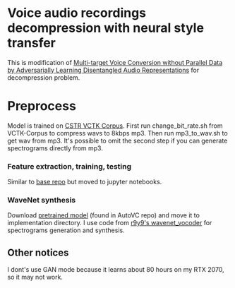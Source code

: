 # Voice audio recordings decompression with neural style transfer
This is modification of [Multi-target Voice Conversion without Parallel Data by Adversarially Learning Disentangled Audio Representations](https://github.com/jjery2243542/voice\_conversion) for decompression problem.


# Preprocess
Model is trained on [CSTR VCTK Corpus](https://homepages.inf.ed.ac.uk/jyamagis/page3/page58/page58.html).
First run change_bit_rate.sh from VCTK-Corpus to compress wavs to 8kbps mp3. Then run mp3_to_wav.sh to get wav from mp3. It's possible to omit the second step if you can generate spectrograms directly from mp3.

### Feature extraction, training, testing
Similar to [base repo](https://github.com/jjery2243542/voice\_conversion) but moved to jupyter notebooks.

### WaveNet synthesis
Download [pretrained model](https://drive.google.com/file/d/1Zksy0ndlDezo9wclQNZYkGi\_6i7zi4nQ/view) (found in AutoVC repo) and move it to implementation directory.
I use code from [r9y9's wavenet\_vocoder](https://github.com/r9y9/wavenet\_vocoder) for spectrograms generation and synthesis.

## Other notices
I dont's use GAN mode because it learns about 80 hours on my RTX 2070, so it may not work.

